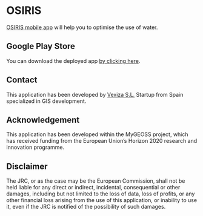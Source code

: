 # OSIRIS
[OSIRIS mobile app](http://vexiza.com/?page_id=6366) will help you to optimise the use of water.

## Google Play Store ##
You can download the deployed app [by clicking here](https://play.google.com/store/apps/details?id=com.vexiza.mobile.osiris).

## Contact ##
This application has been developed by [Vexiza S.L.](http://vexiza.com) Startup from Spain specialized in GIS development.

## Acknowledgement ##
This application has been developed within the MyGEOSS project, which has received funding from the European Union’s Horizon 2020 research and innovation programme.

## Disclaimer ##
The JRC, or as the case may be the European Commission, shall not be held liable for any direct or indirect, incidental, consequential or other damages, including but not limited to the loss of data, loss of profits, or any other financial loss arising from the use of this application, or inability to use it, even if the JRC is notified of the possibility of such damages.
